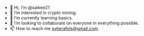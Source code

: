 - 👋 Hi, I’m @saikee21
- 👀 I’m interested in crypto mining.
- 🌱 I’m currently learning basics.
- 💞️ I’m looking to collaborate on everyone in everything possible.
- 📫 How to reach me sykerafols@gmail.com.

<!---
saikee21/saikee21 is a ✨ special ✨ repository because its `README.md` (this file) appears on your GitHub profile.
You can click the Preview link to take a look at your changes.
--->
